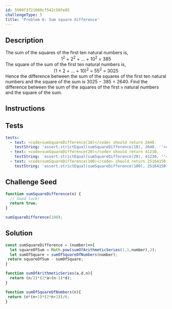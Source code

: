 ```yaml
---
id: 5900f3721000cf542c50fe85
challengeType: 5
title: 'Problem 6: Sum square difference'
---
```


## Description
<section id='description'>
The sum of the squares of the first ten natural numbers is,
<div style='text-align: center;'>1<sup>2</sup> + 2<sup>2</sup> + ... + 10<sup>2</sup> = 385</div>
The square of the sum of the first ten natural numbers is,
<div style='text-align: center;'>(1 + 2 + ... + 10)<sup>2</sup> = 55<sup>2</sup> = 3025</div>
Hence the difference between the sum of the squares of the first ten natural numbers and the square of the sum is 3025 − 385 = 2640.
Find the difference between the sum of the squares of the first <code>n</code> natural numbers and the square of the sum.
</section>

## Instructions
<section id='instructions'>

</section>

## Tests
<section id='tests'>

```yml
tests:
  - text: <code>sumSquareDifference(10)</code> should return 2640.
    testString: 'assert.strictEqual(sumSquareDifference(10), 2640, ''<code>sumSquareDifference(10)</code> should return 2640.'');'
  - text: <code>sumSquareDifference(20)</code> should return 41230.
    testString: 'assert.strictEqual(sumSquareDifference(20), 41230, ''<code>sumSquareDifference(20)</code> should return 41230.'');'
  - text: <code>sumSquareDifference(100)</code> should return 25164150.
    testString: 'assert.strictEqual(sumSquareDifference(100), 25164150, ''<code>sumSquareDifference(100)</code> should return 25164150.'');'

```

</section>

## Challenge Seed
<section id='challengeSeed'>

<div id='js-seed'>

```js
function sumSquareDifference(n) {
  // Good luck!
  return true;
}

sumSquareDifference(100);
```

</div>



</section>

## Solution
<section id='solution'>


```js
const sumSquareDifference = (number)=>{
  let squareOfSum = Math.pow(sumOfArithmeticSeries(1,1,number),2);
  let sumOfSquare = sumOfSquareOfNumbers(number);
 return squareOfSum - sumOfSquare;
}

function sumOfArithmeticSeries(a,d,n){
  return (n/2)*(2*a+(n-1)*d);
}

function sumOfSquareOfNumbers(n){
 return (n*(n+1)*(2*n+1))/6;
}
```

</section>
